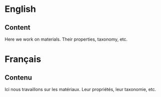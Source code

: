 # English
## Content

Here we work on materials. Their properties, taxonomy, etc.

# Français
## Contenu

Ici nous travaillons sur les matériaux. Leur propriétés, leur
taxonomie, etc.
